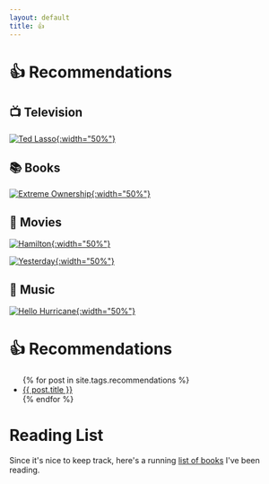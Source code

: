 ```yaml
---
layout: default
title: 👍
---
```


# 👍 Recommendations

## :tv: Television
[![Ted Lasso](https://m.media-amazon.com/images/M/MV5BY2MxYjVlNzAtMDdhOS00N2U2LThlYWQtN2MwMWJjYjFhYzM5XkEyXkFqcGdeQXVyMTAwMzM3NDI3._V1_.jpg){:width="50%"}](https://www.imdb.com/title/tt10986410/)

## :books: Books

[![Extreme Ownership](https://i.gr-assets.com/images/S/compressed.photo.goodreads.com/books/1427163007l/23848190.jpg){:width="50%"}](https://www.goodreads.com/book/show/23848190-extreme-ownership)

## :movie_camera: Movies

[![Hamilton](https://m.media-amazon.com/images/M/MV5BMWVhM2RhZTMtYjk2Mi00YjJlLTg4ZTEtNjBmYzBlMTZlMmI0XkEyXkFqcGdeQXVyNTk5NTQzNDI@._V1_.jpg){:width="50%"}](https://www.imdb.com/title/tt8503618/)

[![Yesterday](https://m.media-amazon.com/images/M/MV5BMjQ0NTI0NjkyN15BMl5BanBnXkFtZTgwNzY0MTE0NzM@._V1_SY1000_CR0,0,675,1000_AL_.jpg){:width="50%"}](https://www.imdb.com/title/tt8079248/)

## :musical_note: Music

[![Hello Hurricane](https://upload.wikimedia.org/wikipedia/en/7/70/Hellohurricane.jpg){:width="50%"}](https://en.wikipedia.org/wiki/Hello_Hurricane)

# 👍 Recommendations

<ul>
	{% for post in site.tags.recommendations %}
		<li><a href="{{ post.url }}">{{ post.title }}</a></li>
	{% endfor %}
</ul>

# Reading List

Since it's nice to keep track, here's a running [list of books](books.md) I've been reading.
